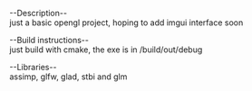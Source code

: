 --Description--  
    just a basic opengl project, hoping to add imgui interface soon


--Build instructions--  
just build with cmake, the exe is in /build/out/debug

--Libraries--  
    assimp, glfw, glad, stbi and glm
